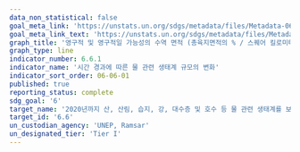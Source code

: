 ```yaml
---
data_non_statistical: false
goal_meta_link: 'https://unstats.un.org/sdgs/metadata/files/Metadata-06-06-01.pdf'
goal_meta_link_text: 'https://unstats.un.org/sdgs/metadata/files/Metadata-06-06-01.pdf'
graph_title: '영구적 및 영구적일 가능성의 수역 면적 (총육지면적의 % / 스퀘어 킬로미터별)'
graph_type: line
indicator_number: 6.6.1
indicator_name: '시간 경과에 따른 물 관련 생태계 규모의 변화'
indicator_sort_order: 06-06-01
published: true
reporting_status: complete
sdg_goal: '6'
target_name: '2020년까지 산, 산림, 습지, 강, 대수층 및 호수 등 물 관련 생태계를 보호 및 복원'
target_id: '6.6'
un_custodian_agency: 'UNEP, Ramsar'
un_designated_tier: 'Tier I'
---
```

